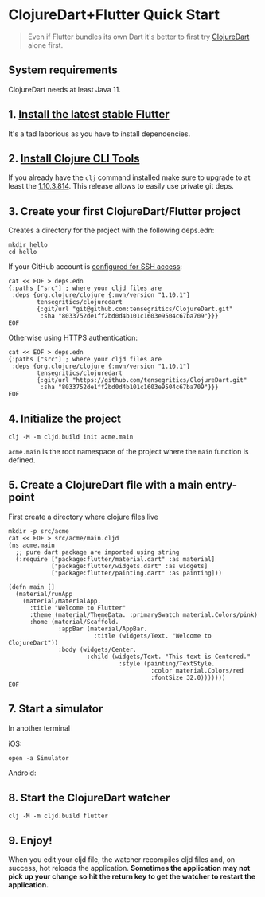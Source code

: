 # ClojureDart+Flutter Quick Start

> Even if Flutter bundles its own Dart it's better to first try [ClojureDart](quick-start.md) alone first.

## System requirements

ClojureDart needs at least Java 11.

## 1. [Install the latest stable Flutter](https://flutter.dev/docs/get-started/install)

It's a tad laborious as you have to install dependencies.

## 2. [Install Clojure CLI Tools](https://clojure.org/guides/getting_started#_clojure_installer_and_cli_tools)

If you already have the `clj` command installed make sure to upgrade to at least the [1.10.3.814](https://clojure.org/releases/tools#v1.10.3.814). This release allows to easily use private git deps.

## 3. Create your first ClojureDart/Flutter project

Creates a directory for the project with the following deps.edn:

``` shell
mkdir hello
cd hello
```

If your GitHub account is [configured for SSH access](https://docs.github.com/en/github/authenticating-to-github/connecting-to-github-with-ssh/adding-a-new-ssh-key-to-your-github-account):

``` shell
cat << EOF > deps.edn
{:paths ["src"] ; where your cljd files are
 :deps {org.clojure/clojure {:mvn/version "1.10.1"}
        tensegritics/clojuredart
        {:git/url "git@github.com:tensegritics/ClojureDart.git"
         :sha "8033752de1ff2bd0d4b101c1603e9504c67ba709"}}}
EOF
```

Otherwise using HTTPS authentication:

``` shell
cat << EOF > deps.edn
{:paths ["src"] ; where your cljd files are
 :deps {org.clojure/clojure {:mvn/version "1.10.1"}
        tensegritics/clojuredart
        {:git/url "https://github.com/tensegritics/ClojureDart.git"
         :sha "8033752de1ff2bd0d4b101c1603e9504c67ba709"}}}
EOF
```

## 4. Initialize the project

``` shell
clj -M -m cljd.build init acme.main
```

`acme.main` is the root namespace of the project where the `main` function is defined.

## 5. Create a ClojureDart file with a main entry-point

First create a directory where clojure files live

``` shell
mkdir -p src/acme
cat << EOF > src/acme/main.cljd
(ns acme.main
  ;; pure dart package are imported using string
  (:require ["package:flutter/material.dart" :as material]
            ["package:flutter/widgets.dart" :as widgets]
            ["package:flutter/painting.dart" :as painting]))

(defn main []
  (material/runApp
    (material/MaterialApp.
      :title "Welcome to Flutter"
      :theme (material/ThemeData. :primarySwatch material.Colors/pink)
      :home (material/Scaffold.
              :appBar (material/AppBar.
                        :title (widgets/Text. "Welcome to ClojureDart"))
              :body (widgets/Center.
                      :child (widgets/Text. "This text is Centered."
                               :style (painting/TextStyle.
                                        :color material.Colors/red
                                        :fontSize 32.0)))))))
EOF
```
## 7. Start a simulator

In another terminal

iOS:
``` shell
open -a Simulator
```

Android:

## 8. Start the ClojureDart watcher

``` shell
clj -M -m cljd.build flutter
```

## 9. Enjoy!

 When you edit your cljd file, the watcher recompiles cljd files and, on success, hot reloads the application. **Sometimes the application may not pick up your change so hit the return key to get the watcher to restart the application.**
